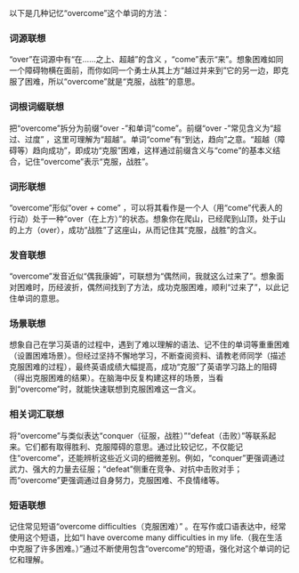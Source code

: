 以下是几种记忆“overcome”这个单词的方法：

### 词源联想
“over”在词源中有“在……之上、超越”的含义 ，“come”表示“来”。想象困难如同一个障碍物横在面前，而你如同一个勇士从其上方“越过并来到”它的另一边，即克服了困难，所以“overcome”就是“克服，战胜”的意思。 

### 词根词缀联想 
把“overcome”拆分为前缀“over -”和单词“come”。前缀“over -”常见含义为“超过、过度” ，这里可理解为“超越”。单词“come”有“到达，趋向”之意。“超越（障碍等）趋向成功”，即成功“克服”困难，这样通过前缀含义与“come”的基本义结合，记住“overcome”表示“克服，战胜”。 

### 词形联想
“overcome”形似“over + come” ，可以将其看作是一个人（用“come”代表人的行动）处于一种“over（在上方）”的状态。想象你在爬山，已经爬到山顶，处于山的上方（over），成功“战胜”了这座山，从而记住其“克服，战胜”的含义。 

### 发音联想 
“overcome”发音近似“偶我康姆”，可联想为“偶然间，我就这么过来了”。想象面对困难时，历经波折，偶然间找到了方法，成功克服困难，顺利“过来了”，以此记住单词的意思。 

### 场景联想 
想象自己在学习英语的过程中，遇到了难以理解的语法、记不住的单词等重重困难（设置困难场景）。但经过坚持不懈地学习，不断查阅资料、请教老师同学（描述克服困难的过程），最终英语成绩大幅提高，成功“克服”了英语学习路上的阻碍（得出克服困难的结果）。在脑海中反复构建这样的场景，当看到“overcome”时，就能快速联想到克服困难这一含义。 

### 相关词汇联想 
将“overcome”与类似表达“conquer（征服，战胜）”“defeat（击败）”等联系起来。它们都有取得胜利、克服障碍的意思。通过比较记忆，不仅能记住“overcome”，还能辨析这些近义词的细微差别。例如，“conquer”更强调通过武力、强大的力量去征服；“defeat”侧重在竞争、对抗中击败对手；而“overcome”更强调通过自身努力，克服困难、不良情绪等。 

### 短语联想 
记住常见短语“overcome difficulties（克服困难）” 。在写作或口语表达中，经常使用这个短语，比如“I have overcome many difficulties in my life.（我在生活中克服了许多困难。）”通过不断使用包含“overcome”的短语，强化对这个单词的记忆和理解。 